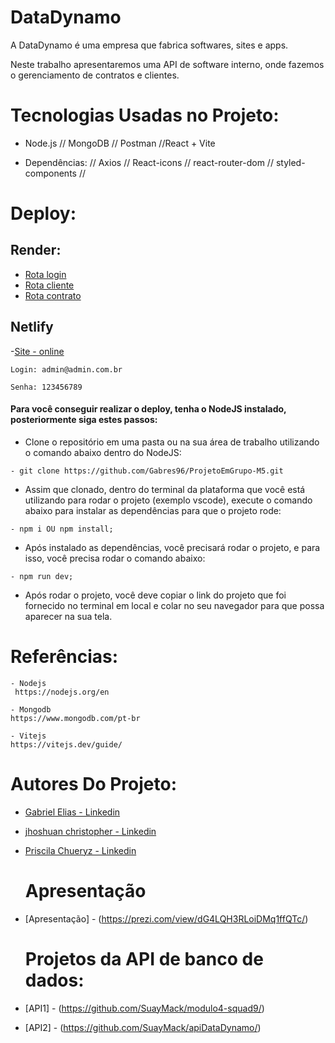 
# DataDynamo

A DataDynamo é uma empresa que fabrica softwares, sites e apps.

Neste trabalho apresentaremos uma API de software interno, onde fazemos o gerenciamento de contratos e clientes.


# Tecnologias Usadas no Projeto:

- Node.js // MongoDB // Postman //React + Vite

- Dependências:  // Axios // React-icons // react-router-dom // styled-components //


# Deploy:

## Render:
- [ Rota login ](https://apidatadynamo.onrender.com/login)
- [ Rota cliente ](https://apidatadynamo.onrender.com/cliente)
- [ Rota contrato ](https://apidatadynamo.onrender.com/contrato)

## Netlify
-[Site - online](https://timely-kashata-a2a388.netlify.app/)
```
Login: admin@admin.com.br
```
```
Senha: 123456789
```


#### Para você conseguir realizar o deploy, tenha o NodeJS instalado, posteriormente siga estes passos:


 - Clone o repositório em uma pasta ou na sua área de trabalho utilizando o comando abaixo dentro do NodeJS:
 ```
 - git clone https://github.com/Gabres96/ProjetoEmGrupo-M5.git 
 ```
- Assim que clonado, dentro do terminal da plataforma que você está utilizando para rodar o projeto (exemplo vscode), execute o comando abaixo para instalar as dependências para que o projeto rode:

```
- npm i OU npm install;
```
 - Após instalado as dependências, você precisará rodar o projeto, e para isso, você precisa rodar o comando abaixo:

 ```
- npm run dev;
 ```

 - Após rodar o projeto, você deve copiar o link do projeto que foi fornecido no terminal em local e colar no seu navegador para que possa aparecer na sua tela.
 



# Referências:
```
- Nodejs
 https://nodejs.org/en
 ```
 ```
 - Mongodb
https://www.mongodb.com/pt-br
 ```
 ```
 - Vitejs
https://vitejs.dev/guide/
 ```


# Autores Do Projeto:


- [Gabriel Elias - Linkedin](https://www.linkedin.com/in/gabriel-elias-439340160/)
- [jhoshuan christopher - Linkedin](https://www.linkedin.com/in/jhoshuan-christopher-7687b2191/)
- [Priscila Chueryz - Linkedin](https://www.linkedin.com/in/priscilachueryz/)


  # Apresentação

- [Apresentação] - (https://prezi.com/view/dG4LQH3RLoiDMq1ffQTc/)

  # Projetos da API de banco de dados:
- [API1] - (https://github.com/SuayMack/modulo4-squad9/)
- [API2] - (https://github.com/SuayMack/apiDataDynamo/)


  


